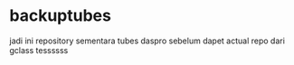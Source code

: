 # backuptubes
jadi ini repository sementara tubes daspro sebelum dapet actual repo dari gclass
tessssss
